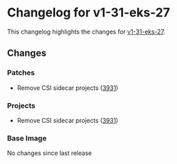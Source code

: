 # Changelog for v1-31-eks-27

This changelog highlights the changes for [v1-31-eks-27](https://github.com/aws/eks-distro/tree/v1-31-eks-27).

## Changes

### Patches
* Remove CSI sidecar projects ([3931](https://github.com/aws/eks-distro/pull/3931))

### Projects
* Remove CSI sidecar projects ([3931](https://github.com/aws/eks-distro/pull/3931))

### Base Image
No changes since last release

